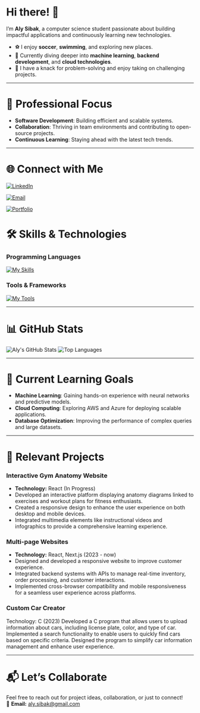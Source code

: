 # Hi there! 👋

I’m **Aly Sibak**, a computer science student passionate about building impactful applications and continuously learning new technologies.

- ⚽ I enjoy **soccer**, **swimming**, and exploring new places.  
- 🌱 Currently diving deeper into **machine learning**, **backend development**, and **cloud technologies**.  
- 🧠 I have a knack for problem-solving and enjoy taking on challenging projects.

---

# 💼 Professional Focus

- **Software Development**: Building efficient and scalable systems.  
- **Collaboration**: Thriving in team environments and contributing to open-source projects.  
- **Continuous Learning**: Staying ahead with the latest tech trends.

---

# 🌐 Connect with Me

[![LinkedIn](https://img.shields.io/badge/LinkedIn-0077B5?logo=linkedin&logoColor=white)](https://www.linkedin.com/in/aly-sibak-721b85252/)

[![Email](https://img.shields.io/badge/Email-D14836?logo=gmail&logoColor=white)](mailto:aly.sibak@gmail.com)

[![Portfolio](https://img.shields.io/badge/Portfolio-4285F4?logo=google-chrome&logoColor=white)](https://my-portfolio-alysibaks-projects.vercel.app/)


# 🛠️ Skills & Technologies

### Programming Languages
[![My Skills](https://skillicons.dev/icons?i=c,cpp,cs,java,js,html,css,python,mysql)](https://skillicons.dev)

### Tools & Frameworks
[![My Tools](https://skillicons.dev/icons?i=nodejs,react,git,docker,linux,vscode,flask,bootstrap,tailwind)](https://skillicons.dev)

---

# 📊 GitHub Stats

![Aly's GitHub Stats](https://github-readme-stats.vercel.app/api?username=alysibak&show_icons=true&theme=radical&cache_bust=1)
![Top Languages](https://github-readme-stats.vercel.app/api/top-langs/?username=alysibak&layout=compact&theme=radical&cache_bust=1)


---

# 🌱 Current Learning Goals

- **Machine Learning**: Gaining hands-on experience with neural networks and predictive models.  
- **Cloud Computing**: Exploring AWS and Azure for deploying scalable applications.  
- **Database Optimization**: Improving the performance of complex queries and large datasets.

---

# 🔭 Relevant Projects

### **Interactive Gym Anatomy Website**
- **Technology:** React (In Progress)  
- Developed an interactive platform displaying anatomy diagrams linked to exercises and workout plans for fitness enthusiasts.  
- Created a responsive design to enhance the user experience on both desktop and mobile devices.  
- Integrated multimedia elements like instructional videos and infographics to provide a comprehensive learning experience.

### **Multi-page Websites**
- **Technology:** React, Next.js (2023 - now)  
- Designed and developed a responsive website to improve customer experience.  
- Integrated backend systems with APIs to manage real-time inventory, order processing, and customer interactions.  
- Implemented cross-browser compatibility and mobile responsiveness for a seamless user experience across platforms.

### **Custom Car Creator**
Technology: C (2023)
Developed a C program that allows users to upload information about cars, including license plate, color, and type of car.
Implemented a search functionality to enable users to quickly find cars based on specific criteria.
Designed the program to simplify car information management and enhance user experience.

---

# 📬 Let’s Collaborate

Feel free to reach out for project ideas, collaboration, or just to connect!  
📧 **Email:** [aly.sibak@gmail.com](mailto:aly.sibak@gmail.com)

<!--
**alysibak/AlySibak** is a ✨ _special_ ✨ repository because its `README.md` (this file) appears on your GitHub profile.
Hi there! 





Here are some ideas to get you started:

- 🔭 I’m currently working on multiple
- 🌱 I’m currently learning ...
- 👯 I’m looking to collaborate on ...
- 🤔 I’m looking for help with ...
- 💬 Ask me about ...
- 📫 How to reach me: ...
- 😄 Pronouns: ...
- ⚡ Fun fact: ...
-->
